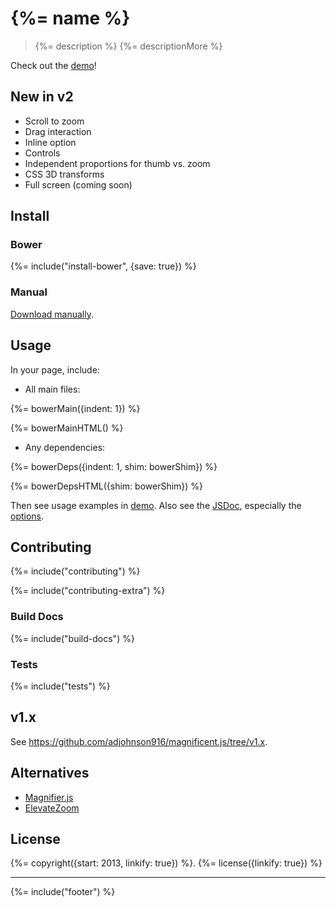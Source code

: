 # {%= name %}

> {%= description %} {%= descriptionMore %}

Check out the [demo][mag-demo]!

## New in v2

* Scroll to zoom
* Drag interaction
* Inline option
* Controls
* Independent proportions for thumb vs. zoom
* CSS 3D transforms
* Full screen (coming soon)

## Install

### Bower

{%= include("install-bower", {save: true}) %}

### Manual

[Download manually](https://github.com/adjohnson916/magnificent.js/releases).

## Usage

In your page, include:

* All main files:

{%= bowerMain({indent: 1}) %}

{%= bowerMainHTML() %}

* Any dependencies:

{%= bowerDeps({indent: 1, shim: bowerShim}) %}

{%= bowerDepsHTML({shim: bowerShim}) %}

Then see usage examples in [demo][mag-demo].
Also see the [JSDoc][mag-jsdoc], especially the [options][mag-jsdoc-opts].

## Contributing

{%= include("contributing") %}

{%= include("contributing-extra") %}

### Build Docs

{%= include("build-docs") %}

### Tests

{%= include("tests") %}

## v1.x

See https://github.com/adjohnson916/magnificent.js/tree/v1.x.

## Alternatives

* [Magnifier.js]
* [ElevateZoom]

## License
{%= copyright({start: 2013, linkify: true}) %}.
{%= license({linkify: true}) %}


***

{%= include("footer") %}

[mag-demo]: http://adjohnson916.github.io/magnificent.js/examples/demo/
[mag-jsdoc]: http://adjohnson916.github.io/magnificent.js/docs/jsdoc/
[mag-jsdoc-opts]: http://adjohnson916.github.io/magnificent.js/docs/jsdoc/global.html#MagnificentOptions
[bower]: http://bower.io/
[Magnifier.js]: http://mark-rolich.github.io/Magnifier.js/
[ElevateZoom]: http://www.elevateweb.co.uk/image-zoom

